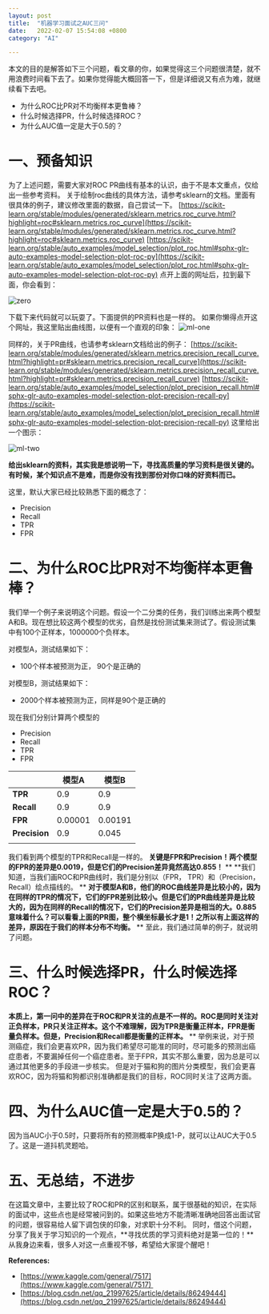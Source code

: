 ```yaml
---
layout: post
title:  "机器学习面试之AUC三问"
date:   2022-02-07 15:54:08 +0800
category: "AI"

---
```


本文的目的是解答如下三个问题，看文章的你，如果觉得这三个问题很清楚，就不用浪费时间看下去了。如果你觉得能大概回答一下，但是详细说又有点为难，就继续看下去吧。

- 为什么ROC比PR对不均衡样本更鲁棒？
- 什么时候选择PR，什么时候选择ROC？
- 为什么AUC值一定是大于0.5的？

# 一、预备知识
为了上述问题，需要大家对ROC PR曲线有基本的认识，由于不是本文重点，仅给出一些参考资料。
关于绘制roc曲线的具体方法，请参考sklearn的文档。里面有很具体的例子，建议修改里面的数据，自己尝试一下。
[https://scikit-learn.org/stable/modules/generated/sklearn.metrics.roc_curve.html?highlight=roc#sklearn.metrics.roc_curve](https://scikit-learn.org/stable/modules/generated/sklearn.metrics.roc_curve.html?highlight=roc#sklearn.metrics.roc_curve)
[https://scikit-learn.org/stable/auto_examples/model_selection/plot_roc.html#sphx-glr-auto-examples-model-selection-plot-roc-py](https://scikit-learn.org/stable/auto_examples/model_selection/plot_roc.html#sphx-glr-auto-examples-model-selection-plot-roc-py)
点开上面的网址后，拉到最下面，你会看到：

![zero](https://cdn.jsdelivr.net/gh/liwenju0/blog_pictures@main/pics/zero.png)

下载下来代码就可以玩耍了。下面提供的PR资料也是一样的。
如果你懒得点开这个网址，我这里贴出曲线图，以便有一个直观的印象：
![ml-one](https://cdn.jsdelivr.net/gh/liwenju0/blog_pictures@main/pics/ml-one.png)

同样的，关于PR曲线，也请参考sklearn文档给出的例子：
[https://scikit-learn.org/stable/modules/generated/sklearn.metrics.precision_recall_curve.html?highlight=pr#sklearn.metrics.precision_recall_curve](https://scikit-learn.org/stable/modules/generated/sklearn.metrics.precision_recall_curve.html?highlight=pr#sklearn.metrics.precision_recall_curve)
[https://scikit-learn.org/stable/auto_examples/model_selection/plot_precision_recall.html#sphx-glr-auto-examples-model-selection-plot-precision-recall-py](https://scikit-learn.org/stable/auto_examples/model_selection/plot_precision_recall.html#sphx-glr-auto-examples-model-selection-plot-precision-recall-py)
这里给出一个图示：

![ml-two](https://cdn.jsdelivr.net/gh/liwenju0/blog_pictures@main/pics/ml-two.png)

**给出sklearn的资料，其实我是想说明一下，寻找高质量的学习资料是很关键的。有时候，某个知识点不是难，而是你没有找到那份对你口味的好资料而已。**

这里，默认大家已经比较熟悉下面的概念了：

- Precision
- Recall
- TPR
- FPR
# 二、为什么ROC比PR对不均衡样本更鲁棒？

我们举一个例子来说明这个问题。假设一个二分类的任务，我们训练出来两个模型A和B。现在想比较这两个模型的优劣，自然是找份测试集来测试了。假设测试集中有100个正样本，1000000个负样本。

对模型A，测试结果如下：

- 100个样本被预测为正， 90个是正确的

对模型B，测试结果如下：

- 2000个样本被预测为正，同样是90个是正确的

现在我们分别计算两个模型的

- Precision
- Recall
- TPR
- FPR

|  | **模型A** | **模型B** |
| --- | --- | --- |
| **TPR** | 0.9 | 0.9 |
| **Recall** | 0.9 | 0.9 |
| **FPR** | 0.00001 | 0.00191 |
| **Precision** | 0.9 | 0.045 |
|  |  |  |


我们看到两个模型的TPR和Recall是一样的。
**关键是FPR和Precision！两个模型的FPR的差异是0.0019，但是它们的Precision差异竟然高达0.855！**
**
**我们知道，当我们画ROC和PR曲线时，我们是分别以（FPR， TPR）和（Precision，Recall）绘点描线的。
**
**对于模型A和B，他们的ROC曲线差异是比较小的，因为在同样的TPR的情况下，它们的FPR差别比较小。但是它们的PR曲线差异是比较大的，因为在同样的Recall的情况下，它们的Precision差异是相当的大。0.885意味着什么？可以看看上面的PR图，整个横坐标最长才是1！之所以有上面这样的差异，原因在于我们的样本分布不均衡。**
**
至此，我们通过简单的例子，就说明了问题。

# 三、什么时候选择PR，什么时候选择ROC？

**本质上，第一问中的差异在于ROC和PR关注的点是不一样的。**ROC是同时关注对正负样本，PR只关注正样本。这个不难理解，因为**TPR是衡量正样本，FPR是衡量负样本。但是，Precision和Recall都是衡量的正样本。**
**
举例来说，对于预测癌症，我们会更喜欢PR，因为我们希望尽可能准的同时，尽可能多的预测出癌症患者，不要漏掉任何一个癌症患者。至于FPR，其实不那么重要，因为总是可以通过其他更多的手段进一步核实。
但是对于猫和狗的图片分类模型，我们会更喜欢ROC，因为将猫和狗都识别准确都是我们的目标，ROC同时关注了这两方面。

# 四、为什么AUC值一定是大于0.5的？
因为当AUC小于0.5时，只要将所有的预测概率P换成1-P，就可以让AUC大于0.5了。这是一道抖机灵题哈。

# 五、无总结，不进步
在这篇文章中，主要比较了ROC和PR的区别和联系，属于很基础的知识，在实际的面试中，这些点也是经常被问到的。如果这些地方不能清晰准确地回答出面试官的问题，很容易给人留下调包侠的印象，对求职十分不利。
同时，借这个问题，分享了我关于学习知识的一个观点，**寻找优质的学习资料绝对是第一位的！**从我身边来看，很多人对这一点重视不够，希望给大家提个醒吧！

**References:**

- [https://www.kaggle.com/general/7517](https://www.kaggle.com/general/7517) 
- [https://blog.csdn.net/qq_21997625/article/details/86249444](https://blog.csdn.net/qq_21997625/article/details/86249444)
